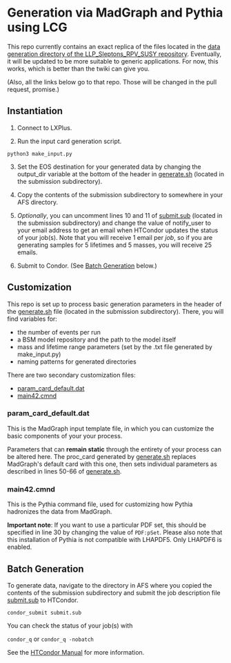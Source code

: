 # Generation via MadGraph and Pythia using LCG

This repo currently contains an exact replica of the files located in the [data generation directory of the LLP_Sleptons_RPV_SUSY repository](https://github.com/A-A-Abdelhamid/LLP_Sleptons_RPV_SUSY/blob/secondary/generate_events/). Eventually, it will be updated to be more suitable to generic applications. For now, this works, which is better than the twiki can give you.

(Also, all the links below go to that repo. Those will be changed in the pull request, promise.)

## Instantiation

1. Connect to LXPlus.

2. Run the input card generation script.

`python3 make_input.py`

3. Set the EOS destination for your generated data by changing the output_dir variable at the bottom of the header in [generate.sh](https://github.com/A-A-Abdelhamid/LLP_Sleptons_RPV_SUSY/blob/secondary/generate_events/submission/generate.sh) (located in the submission subdirectory).

4. Copy the contents of the submission subdirectory to somewhere in your AFS directory.

5. *Optionally*, you can uncomment lines 10 and 11 of [submit.sub](https://github.com/A-A-Abdelhamid/LLP_Sleptons_RPV_SUSY/blob/secondary/generate_events/submission/submit.sub) (located in the submission subdirectory) and change the value of notify_user to your email address to get an email when HTCondor updates the status of your job(s). Note that you will receive 1 email per *job*, so if you are generating samples for 5 lifetimes and 5 masses, you will receive 25 emails.

6. Submit to Condor. (See [Batch Generation](https://github.com/A-A-Abdelhamid/LLP_Sleptons_RPV_SUSY/tree/secondary/generate_events#batch-generation) below.)
## Customization

This repo is set up to process basic generation parameters in the header of the [generate.sh](https://github.com/A-A-Abdelhamid/LLP_Sleptons_RPV_SUSY/blob/secondary/generate_events/submission/generate.sh) file (located in the submission subdirectory). There, you will find variables for:

- the number of events per run
- a BSM model repository and the path to the model itself
- mass and lifetime range parameters (set by the .txt file generated by make_input.py)
- naming patterns for generated directories

There are two secondary customization files:

- [param_card_default.dat](https://github.com/A-A-Abdelhamid/LLP_Sleptons_RPV_SUSY/blob/secondary/generate_events/submission/param_card_default.dat)
- [main42.cmnd](https://github.com/A-A-Abdelhamid/LLP_Sleptons_RPV_SUSY/blob/secondary/generate_events/submission/main42.cmnd)

### param_card_default.dat

This is the MadGraph input template file, in which you can customize the basic components of your your process.

Parameters that can **remain static** through the entirety of your process can be altered here. The proc_card generated by [generate.sh](https://github.com/A-A-Abdelhamid/LLP_Sleptons_RPV_SUSY/blob/secondary/generate_events/submission/generate.sh) replaces MadGraph's default card with this one, then sets individual parameters as described in lines 50-66 of [generate.sh](https://github.com/A-A-Abdelhamid/LLP_Sleptons_RPV_SUSY/blob/secondary/generate_events/submission/generate.sh#L50).

### main42.cmnd

This is the Pythia command file, used for customizing how Pythia hadronizes the data from MadGraph.

**Important note**:
If you want to use a particular PDF set, this should be specified in line 30 by changing the value of `PDF:pSet`. Please also note that this installation of Pythia is not compatible with LHAPDF5. Only LHAPDF6 is enabled.

## Batch Generation

To generate data, navigate to the directory in AFS where you copied the contents of the submission subdirectory and submit the job description file [submit.sub](https://github.com/A-A-Abdelhamid/LLP_Sleptons_RPV_SUSY/blob/secondary/generate_events/submission/submit.sub) to HTCondor.

`condor_submit submit.sub`

You can check the status of your job(s) with

`condor_q` or `condor_q -nobatch`

See the [HTCondor Manual](https://htcondor.readthedocs.io/en/latest/users-manual/managing-a-job.html) for more information.
